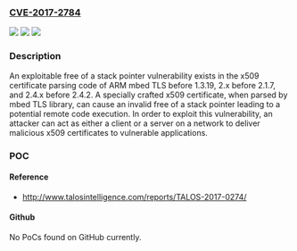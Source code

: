 ### [CVE-2017-2784](https://cve.mitre.org/cgi-bin/cvename.cgi?name=CVE-2017-2784)
![](https://img.shields.io/static/v1?label=Product&message=mbed%20TLS&color=blue)
![](https://img.shields.io/static/v1?label=Version&message=n%2Fa&color=blue)
![](https://img.shields.io/static/v1?label=Vulnerability&message=Stack%20pointer%20vulnerability&color=brighgreen)

### Description

An exploitable free of a stack pointer vulnerability exists in the x509 certificate parsing code of ARM mbed TLS before 1.3.19, 2.x before 2.1.7, and 2.4.x before 2.4.2. A specially crafted x509 certificate, when parsed by mbed TLS library, can cause an invalid free of a stack pointer leading to a potential remote code execution. In order to exploit this vulnerability, an attacker can act as either a client or a server on a network to deliver malicious x509 certificates to vulnerable applications.

### POC

#### Reference
- http://www.talosintelligence.com/reports/TALOS-2017-0274/

#### Github
No PoCs found on GitHub currently.

